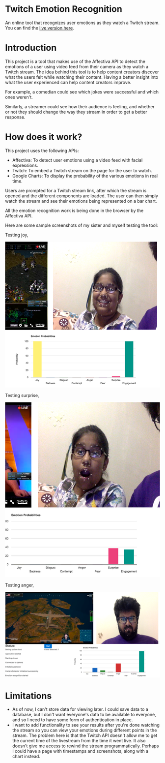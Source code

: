 # Twitch Emotion Recognition
An online tool that recognizes user emotions as they watch a Twitch stream.
You can find the [live version here](https://twitch-emotion-recognition.herokuapp.com/).

# Introduction
This project is a tool that makes use of the Affectiva API to detect the emotions of a user using video feed from their camera as they watch a Twitch stream.
The idea behind this tool is to help content creators discover what the users felt while watching their content. Having a better insight into what the user experienced can help content creators improve.

For example, a comedian could see which jokes were successful and which ones weren't. 

Similarly, a streamer could see how their audience is feeling, and whether or not they should change the way they stream in order to get a better response.

# How does it work?
This project uses the following APIs:
- Affectiva: To detect user emotions using a video feed with facial expressions.
- Twitch: To embed a Twitch stream on the page for the user to watch.
- Google Charts: To display the probability of the various emotions in real time.

Users are prompted for a Twitch stream link, after which the stream is opened and the different components are loaded. The user can then simply watch the stream and see their emotions being represented on a bar chart.

All the emotion recognition work is being done in the browser by the Affectiva API.

Here are some sample screenshots of my sister and myself testing the tool:

Testing joy,

![Joy test](/sample-screenshots/joy-test.png?raw=true "Joy test")

Testing surprise,

![Surprise-test](/sample-screenshots/surprise-test.png?raw=true "Surprise test")

Testing anger,

![Anger-test](/sample-screenshots/anger-test.png?raw=true "Anger test")

# Limitations
- As of now, I can't store data for viewing later. I could save data to a database, but I don't want everyone's data to be available to everyone, and so I need to have some form of authentication in place.
- I want to add functionality to see your results after you're done watching the stream so you can view your emotions during different points in the stream. The problem here is that the Twitch API doesn't allow me to get the current time of the livestream from the time it went live. It also doesn't give me access to rewind the stream programmatically. Perhaps I could have a page with timestamps and screenshots, along with a chart instead.
